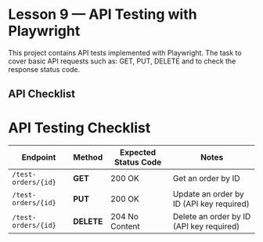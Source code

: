 # Lesson 9 — API Testing with Playwright

This project contains API tests implemented with Playwright.
The task to cover basic API requests such as: GET, PUT, DELETE and to check the response status code.

## API Checklist

# API Testing Checklist

| Endpoint          | Method     | Expected Status Code | Notes                                    |
|-------------------|------------|----------------------|------------------------------------------|
| `/test-orders/{id}` | **GET**    | 200 OK               | Get an order by ID                       |
| `/test-orders/{id}`   | **PUT**    | 200 OK               | Update an order by ID (API key required) |
| `/test-orders/{id}`   | **DELETE** | 204 No Content       | Delete an order by ID (API key required) |